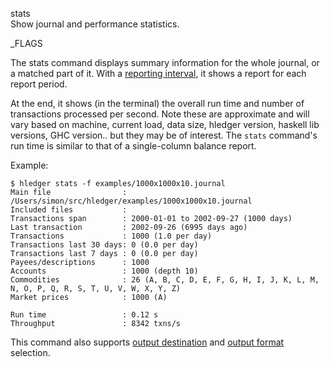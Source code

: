 stats\
Show journal and performance statistics.

_FLAGS

The stats command displays summary information for the whole journal, or
a matched part of it. With a [reporting interval](#reporting-interval),
it shows a report for each report period. 

At the end, it shows (in the terminal) the overall run time and number of 
transactions processed per second. Note these are approximate and will vary
based on machine, current load, data size, hledger version, haskell lib 
versions, GHC version.. but they may be of interest. The `stats` command's 
run time is similar to that of a single-column balance report.

Example:

```shell
$ hledger stats -f examples/1000x1000x10.journal
Main file                : /Users/simon/src/hledger/examples/1000x1000x10.journal
Included files           : 
Transactions span        : 2000-01-01 to 2002-09-27 (1000 days)
Last transaction         : 2002-09-26 (6995 days ago)
Transactions             : 1000 (1.0 per day)
Transactions last 30 days: 0 (0.0 per day)
Transactions last 7 days : 0 (0.0 per day)
Payees/descriptions      : 1000
Accounts                 : 1000 (depth 10)
Commodities              : 26 (A, B, C, D, E, F, G, H, I, J, K, L, M, N, O, P, Q, R, S, T, U, V, W, X, Y, Z)
Market prices            : 1000 (A)

Run time                 : 0.12 s
Throughput               : 8342 txns/s
```

This command also supports
[output destination](hledger.html#output-destination) and
[output format](hledger.html#output-format) selection.
